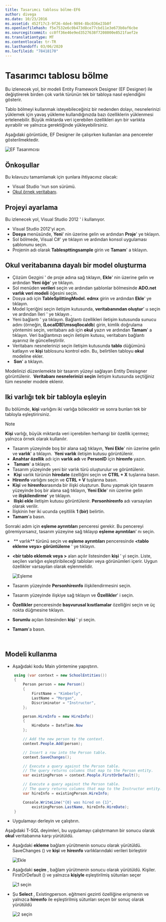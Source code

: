 ```yaml
---
title: Tasarımcı tablosu bölme-EF6
author: divega
ms.date: 10/23/2016
ms.assetid: 452f17c3-9f26-4de4-9894-8bc036e23b0f
ms.openlocfilehash: f5e7532e6c0b473d8ce77cbd11e3e673b0af6cbe
ms.sourcegitcommit: cc0ff36e46e9ed3527638f7208000e8521faef2e
ms.translationtype: MT
ms.contentlocale: tr-TR
ms.lasthandoff: 03/06/2020
ms.locfileid: "78418170"
---
```

# <a name="designer-table-splitting"></a>Tasarımcı tablosu bölme
Bu izlenecek yol, bir modeli Entity Framework Designer (EF Designer) ile değiştirerek birden çok varlık türünün tek bir tabloya nasıl eşlendiğini gösterir.

Tablo bölmeyi kullanmak isteyebileceğiniz bir nedenden dolayı, nesnelerinizi yüklemek için yavaş yükleme kullandığınızda bazı özelliklerin yüklenmesi ertelenebilir. Büyük miktarda veri içerebilen özellikleri ayrı bir varlıkta ayırabilir ve yalnızca gerektiğinde yükleyebilirsiniz.

Aşağıdaki görüntüde, EF Designer ile çalışırken kullanılan ana pencereler gösterilmektedir.

![EF Tasarımcısı](~/ef6/media/efdesigner.png)

## <a name="prerequisites"></a>Önkoşullar

Bu kılavuzu tamamlamak için şunlara ihtiyacınız olacak:

- Visual Studio 'nun son sürümü.
- [Okul örnek veritabanı](~/ef6/resources/school-database.md).

## <a name="set-up-the-project"></a>Projeyi ayarlama

Bu izlenecek yol, Visual Studio 2012 ' i kullanıyor.

-   Visual Studio 2012'yi açın.
-   **Dosya** menüsünde, **Yeni**' nin üzerine gelin ve ardından **Proje**' ye tıklayın.
-   Sol bölmede, Visual C\#' ye tıklayın ve ardından konsol uygulaması şablonunu seçin.
-   Projenin adı olarak **Tablespttingsample** girin ve **Tamam**' a tıklayın.

## <a name="create-a-model-based-on-the-school-database"></a>Okul veritabanına dayalı bir model oluşturma

-   Çözüm Gezgini ' de proje adına sağ tıklayın, **Ekle**' nin üzerine gelin ve ardından **Yeni öğe**' ye tıklayın.
-   Sol menüden **verileri** seçin ve ardından şablonlar bölmesinde **ADO.net varlık veri modeli** öğesini seçin.
-   Dosya adı için **TableSplittingModel. edmx** girin ve ardından **Ekle**' ye tıklayın.
-   Model Içeriğini seçin iletişim kutusunda, **veritabanından oluştur**' u seçin ve ardından İleri ' ye tıklayın **.**
-   Yeni bağlantı ' ya tıklayın. Bağlantı özellikleri iletişim kutusunda sunucu adını (örneğin, **(LocalDB)\\mssqllocaldb**) girin, kimlik doğrulama yöntemini seçin, veritabanı adı için **okul** yazın ve ardından **Tamam**' a tıklayın.
    Veri bağlantınızı seçin iletişim kutusu, veritabanı bağlantı ayarınız ile güncelleştirilir.
-   Veritabanı nesnelerinizi seçin iletişim kutusunda **tablo** düğümünü katlayın ve **kişi** tablosunu kontrol edin. Bu, belirtilen tabloyu **okul** modeline ekler.
-    **Son**' a tıklayın.

Modelinizi düzenlemekte bir tasarım yüzeyi sağlayan Entity Desisgner görüntülenir.  **Veritabanı nesnelerinizi seçin** iletişim kutusunda seçtiğiniz tüm nesneler modele eklenir.

## <a name="map-two-entities-to-a-single-table"></a>Iki varlığı tek bir tabloyla eşleyin

Bu bölümde, **kişi** varlığını iki varlığa bölecektir ve sonra bunları tek bir tabloyla eşleştirirsiniz.

> [!NOTE]
> **Kişi** varlığı, büyük miktarda veri içerebilen herhangi bir özellik içermez; yalnızca örnek olarak kullanılır.

-   Tasarım yüzeyinde boş bir alana sağ tıklayın, **Yeni Ekle**' nin üzerine gelin ve **varlık**' a tıklayın.
     **Yeni varlık** iletişim kutusu görüntülenir.
-   **Anahtar özellik** adı için **varlık adı** ve **PersonID** için **hireınfo** yazın.
-    **Tamam**' a tıklayın.
-   Tasarım yüzeyinde yeni bir varlık türü oluşturulur ve görüntülenir.
-    **Kişi** varlık türünün **hiredate** özelliğini seçin ve **CTRL + X** tuşlarına basın.
-   **Hireınfo** varlığını seçin ve **CTRL + V** tuşlarına basın.
-   **Kişi** ve **hireınfo**arasında bir ilişki oluşturun. Bunu yapmak için tasarım yüzeyinde boş bir alana sağ tıklayın, **Yeni Ekle**' nin üzerine gelin ve **ilişkilendirme**' ye tıklayın.
-    **Ilişki ekle** iletişim kutusu görüntülenir. **Personhireınfo** adı varsayılan olarak verilir.
-   İlişkinin her iki ucunda çeşitlilik **1 (bir)** belirtin.
-   **Tamam**'a basın.

Sonraki adım için **eşleme ayrıntıları** penceresi gerekir. Bu pencereyi göremiyorsanız, tasarım yüzeyine sağ tıklayıp **eşleme ayrıntıları**' nı seçin.

-    ** varlık** türünü seçin ve **eşleme ayrıntıları** penceresinde **&lt;tablo ekleme veya&gt; görüntüleme** ' ye tıklayın.
-   **&lt;bir tablo eklemek veya &gt;** alan açılır listesinden **kişi** ' yi seçin. Liste, seçilen varlığın eşleştiribileceği tabloları veya görünümleri içerir.
    Uygun özellikler varsayılan olarak eşlenmelidir.

    ![Eşleme](~/ef6/media/mapping.png)

-   Tasarım yüzeyinde **Personhireınfo** ilişkilendirmesini seçin.
-   Tasarım yüzeyinde ilişkiye sağ tıklayın ve **Özellikler**' i seçin.
-   **Özellikler** penceresinde **başvurusal kısıtlamalar** özelliğini seçin ve üç nokta düğmesine tıklayın.
-   **Sorumlu** açılan listesinden **kişi** ' yi seçin.
-   **Tamam**'a basın.

 

## <a name="use-the-model"></a>Modeli kullanma

-   Aşağıdaki kodu Main yöntemine yapıştırın.

``` csharp
    using (var context = new SchoolEntities())
    {
        Person person = new Person()
        {
            FirstName = "Kimberly",
            LastName = "Morgan",
            Discriminator = "Instructor",
        };

        person.HireInfo = new HireInfo()
        {
            HireDate = DateTime.Now
        };

        // Add the new person to the context.
        context.People.Add(person);

        // Insert a row into the Person table.  
        context.SaveChanges();

        // Execute a query against the Person table.
        // The query returns columns that map to the Person entity.
        var existingPerson = context.People.FirstOrDefault();

        // Execute a query against the Person table.
        // The query returns columns that map to the Instructor entity.
        var hireInfo = existingPerson.HireInfo;

        Console.WriteLine("{0} was hired on {1}",
            existingPerson.LastName, hireInfo.HireDate);
    }
```
-   Uygulamayı derleyin ve çalıştırın.

Aşağıdaki T-SQL deyimleri, bu uygulamayı çalıştırmanın bir sonucu olarak **okul** veritabanına karşı yürütüldü. 

-   Aşağıdaki **ekleme** bağlam yürütmenin sonucu olarak yürütüldü. SaveChanges () ve **kişi** ve **hireınfo** varlıklarındaki verileri birleştirir

    ![Ekle](~/ef6/media/insert.png)

-   Aşağıdaki **seçim** , bağlam yürütmenin sonucu olarak yürütüldü. Kişiler. FirstOrDefault () ve yalnızca **kişiyle** eşleştirilmiş sütunları seçer

    ![1 seçin](~/ef6/media/select1.png)

-   Şu **Select** , Existingperson. eğitmeni gezinti özelliğine erişmenin ve yalnızca **hireınfo** ile eşleştirilmiş sütunları seçen bir sonuç olarak yürütüldü

    ![2 seçin](~/ef6/media/select2.png)
